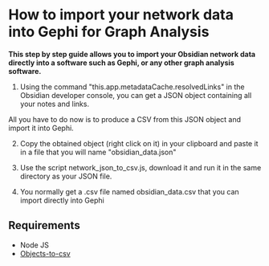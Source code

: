 # How to import your network data into Gephi for Graph Analysis

**This step by step guide allows you to import your Obsidian network data directly into a software such as Gephi, or any other graph analysis software.**

1. Using the command "this.app.metadataCache.resolvedLinks" in the Obsidian developer console, you can get a JSON object containing all your notes and links.

All you have to do now is to produce a CSV from this JSON object and import it into Gephi.

2. Copy the obtained object (right click on it) in your clipboard and paste it in a file that you will name "obsidian_data.json"


3. Use the script network_json_to_csv.js, download it and run it in the same directory as your JSON file.


4. You normally get a .csv file named obsidian_data.csv that you can import directly into Gephi

## Requirements

- Node JS
- [Objects-to-csv]([url](https://www.npmjs.com/package/objects-to-csv))

